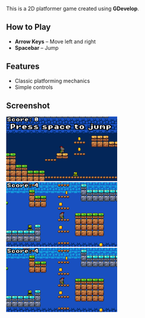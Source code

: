 

This is a 2D platformer game created using **GDevelop**.

## How to Play

- **Arrow Keys** – Move left and right  
- **Spacebar** – Jump

## Features

- Classic platforming mechanics
- Simple controls


## Screenshot
<img src="screenshots/1.png" width="300" alt="Gameplay Screen">
<img src="screenshots/2.png" width="300" alt="Gameplay Screen">
<img src="screenshots/2.png" width="300" alt="Gameplay Screen">


